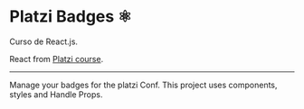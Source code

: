 # Platzi Badges ⚛
Curso de React.js.

React from [Platzi course](https://platzi.com/clases/react/).

---


Manage your badges for the platzi Conf.
This project uses components, styles and Handle Props.